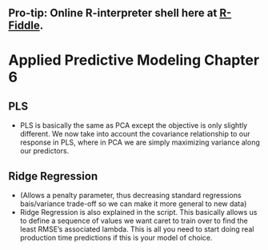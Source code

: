 ## Pro-tip: Online R-interpreter shell here at [R-Fiddle](http://www.r-fiddle.org/#/fiddle?id=czRYN6Xg). 


<h1> Applied Predictive Modeling Chapter 6</h1>

<h2> PLS </h2>

<ul> 
<li> PLS is basically the same as PCA except the objective is only slightly different. We now take into account the covariance relationship to our response in PLS, where in PCA we are simply maximizing variance along our predictors. </li>

</ul>

<h2> Ridge Regression </h2>

<ul> 
<li> (Allows a penalty parameter, thus decreasing standard regressions bais/variance trade-off so we can make it more general to new data)</li>
<li>Ridge Regression is also explained in the script. This basically allows us to define a sequence of values we want caret to train over to find the least RMSE’s associated lambda. This is all you need to start doing real production time predictions if this is your model of choice.  </li>
</ul>